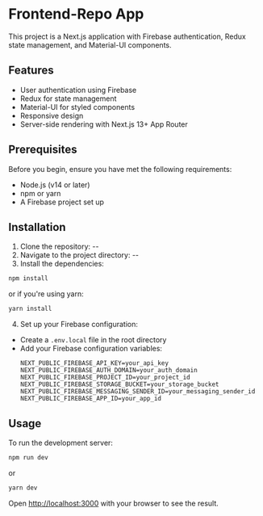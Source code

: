 # Frontend-Repo App

This project is a Next.js application with Firebase authentication, Redux state management, and Material-UI components.

## Features

- User authentication using Firebase
- Redux for state management
- Material-UI for styled components
- Responsive design
- Server-side rendering with Next.js 13+ App Router

## Prerequisites

Before you begin, ensure you have met the following requirements:

- Node.js (v14 or later)
- npm or yarn
- A Firebase project set up

## Installation

1. Clone the repository:
--
2. Navigate to the project directory:
--
3. Install the dependencies:
```bash
npm install
```
or if you're using yarn:

```bash
yarn install
```

4. Set up your Firebase configuration:
- Create a `.env.local` file in the root directory
- Add your Firebase configuration variables:
  ```
  NEXT_PUBLIC_FIREBASE_API_KEY=your_api_key
  NEXT_PUBLIC_FIREBASE_AUTH_DOMAIN=your_auth_domain
  NEXT_PUBLIC_FIREBASE_PROJECT_ID=your_project_id
  NEXT_PUBLIC_FIREBASE_STORAGE_BUCKET=your_storage_bucket
  NEXT_PUBLIC_FIREBASE_MESSAGING_SENDER_ID=your_messaging_sender_id
  NEXT_PUBLIC_FIREBASE_APP_ID=your_app_id
  ```

## Usage

To run the development server:
```bash
npm run dev
```
or
```bash
yarn dev
```
Open [http://localhost:3000](http://localhost:3000) with your browser to see the result.

